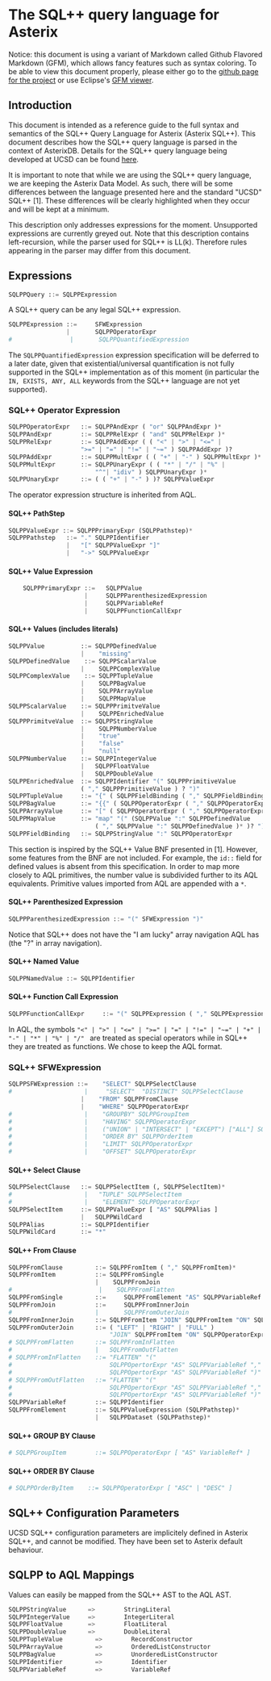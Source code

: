 # The SQL++ query language for Asterix

Notice: this document is using a variant of Markdown called Github Flavored Markdown (GFM), which allows fancy features such as syntax coloring. To be able to view this document properly, please either go to the [github page for the project](https://github.com/jtestard/asterixdb-sqlpp) or use Eclipse's [GFM viewer](https://github.com/satyagraha/gfm_viewer).


## Introduction

This document is intended as a reference guide to the full syntax and semantics of the SQL++ Query Language for Asterix (Asterix SQL++). This document describes how the SQL++ query language is parsed in the context of AsterixDB. Details for the SQL++ query language being developed at UCSD can be found [here](http://forward.ucsd.edu/sqlpp.html).

It is important to note that while we are using the SQL++ query language, we are keeping the Asterix Data Model. As such, there will be some differences between the language presented here and the standard "UCSD" SQL++ [1]. These differences will be clearly highlighted when they occur and will be kept at a minimum.

This description only addresses expressions for the moment. Unsupported expressions are currently greyed out.
Note that this description contains left-recursion, while the parser used for SQL++ is LL(k). Therefore rules appearing in the parser may differ from this document.

## Expressions
```python
SQLPPQuery ::= SQLPPExpression
```    
A SQL++ query can be any legal SQL++ expression.

```python
SQLPPExpression ::=     SFWExpression
                |       SQLPPOperatorExpr
#                |       SQLPPQuantifiedExpression
```

The `SQLPPQuantifiedExpression` expression specification will be deferred to a later date, given that existential/universal quantification is not fully supported in the SQL++ implementation as of this moment (in particular the `IN, EXISTS, ANY, ALL` keywords from the SQL++ language are not yet supported).

### SQL++ Operator Expression

```python
SQLPPOperatorExpr   ::= SQLPPAndExpr ( "or" SQLPPAndExpr )*
SQLPPAndExpr        ::= SQLPPRelExpr ( "and" SQLPPRelExpr )*
SQLPPRelExpr        ::= SQLPPAddExpr ( ( "<" | ">" | "<=" | 
                    ">=" | "=" | "!=" | "~=" ) SQLPPAddExpr )?
SQLPPAddExpr        ::= SQLPPMultExpr ( ( "+" | "-" ) SQLPPMultExpr )*
SQLPPMultExpr       ::= SQLPPUnaryExpr ( ( "*" | "/" | "%" |
                        "^"| "idiv" ) SQLPPUnaryExpr )*
SQLPPUnaryExpr      ::= ( ( "+" | "-" ) )? SQLPPValueExpr
```

The operator expression structure is inherited from AQL.

#### SQL++ PathStep

```python
SQLPPValueExpr ::= SQLPPPrimaryExpr (SQLPPathstep)*
SQLPPPathstep   ::= "." SQLPPIdentifier
                |   "[" SQLPPValueExpr "]"
                |   "->" SQLPPValueExpr
```

#### SQL++ Value Expression

```python
    SQLPPPrimaryExpr ::=   SQLPPValue
                     |     SQLPPParenthesizedExpression
                     |     SQLPPVariableRef
                     |     SQLPPFunctionCallExpr
```
                    
#### SQL++ Values (includes literals)

```python
SQLPPValue          ::= SQLPPDefinedValue
                    |    "missing"
SQLPPDefinedValue    ::= SQLPPScalarValue
                    |    SQLPPComplexValue
SQLPPComplexValue    ::= SQLPPTupleValue
                    |    SQLPPBagValue
                    |    SQLPPArrayValue
                    |    SQLPPMapValue
SQLPPScalarValue    ::= SQLPPPrimitveValue
                    |    SQLPPEnrichedValue
SQLPPPrimitveValue  ::= SQLPPStringValue
                    |    SQLPPNumberValue
                    |    "true"
                    |    "false"
                    |    "null"
SQLPPNumberValue    ::= SQLPPIntegerValue
                    |   SQLPPFloatValue
                    |   SQLPPDoubleValue
SQLPPEnrichedValue  ::= SQLPPIdentifier "(" SQLPPPrimitiveValue 
                    ( "," SQLPPPrimitiveValue ) ? ")"
SQLPPTupleValue     ::= "{" ( SQLPPFieldBinding ( "," SQLPPFieldBinding )* )?  "}"
SQLPPBagValue       ::= "{{" ( SQLPPOperatorExpr ( "," SQLPPOperatorExpr )* )?  "}}"
SQLPPArrayValue     ::= "[" ( SQLPPOperatorExpr ( "," SQLPPOperatorExpr )* )?  "]"
SQLPPMapValue       ::= "map" "(" (SQLPPValue ":" SQLPPDefinedValue 
                        ( "," SQLPPValue ":" SQLPPDefinedValue )* )? ")"
SQLPPFieldBinding   ::= SQLPPStringValue ":" SQLPPOperatorExpr
```
    
This section is inspired by the SQL++ Value BNF presented in [1]. However, some features from the BNF are not included. For example,
the `id::` field for defined values is absent from this specification. In order to map more closely to AQL primitives, the number value is subdivided further to its AQL equivalents. Primitive values imported from AQL are appended with a `*`.

#### SQL++ Parenthesized Expression

```python
SQLPPParenthesizedExpression ::= "(" SFWExpression ")"
```

Notice that SQL++ does not have the "I am lucky" array navigation AQL has (the "?" in array navigation).            

#### SQL++ Named Value

```python
SQLPPNamedValue ::= SQLPPIdentifier
```

#### SQL++ Function Call Expression

```python
SQLPPFunctionCallExpr     ::= "(" SQLPPExpression ( "," SQLPPExpression ) ? ")"
```

In AQL, the symbols `"<" | ">" | "<=" | ">=" | "=" | "!=" | "~=" | "+" | "-" | "*" | "%" | "/" ` are treated as special operators while in SQL++ they are treated as functions. We chose to keep the AQL format.

### SQL++ SFWExpression

```python
SQLPPSFWExpression ::=    "SELECT" SQLPPSelectClause
#                    |     "SELECT"  "DISTINCT" SQLPPSelectClause
                    |    "FROM" SQLPPFromClause
                    |    "WHERE" SQLPPOperatorExpr
#                    |    "GROUPBY" SQLPPGroupItem
#                    |    "HAVING" SQLPPOperatorExpr
#                    |    ("UNION" | "INTERSECT" | "EXCEPT") ["ALL"] SQLPPSFWExpression
#                    |    "ORDER BY" SQLPPOrderItem
#                    |    "LIMIT" SQLPPOperatorExpr
#                    |    "OFFSET" SQLPPOperatorExpr
```

#### SQL++ Select Clause

```python
SQLPPSelectClause   ::= SQLPPSelectItem (, SQLPPSelectItem)*
#                    |   "TUPLE" SQLPPSelectItem
#                    |    "ELEMENT" SQLPPOperatorExpr
SQLPPSelectItem     ::= SQLPPValueExpr [ "AS" SQLPPAlias ]
                    |   SQLPPWildCard
SQLPPAlias          ::= SQLPPIdentifier
SQLPPWildCard       ::= "*"
```

#### SQL++ From Clause

```python
SQLPPFromClause         ::= SQLPPFromItem ( "," SQLPPFromItem)*
SQLPPFromItem           ::= SQLPPFromSingle
                        |    SQLPPFromJoin
#                        |    SQLPPFromFlatten
SQLPPFromSingle         ::=     SQLPPFromElement "AS" SQLPPVariableRef # ["AT" SQLPPOperatorExpr ]
SQLPPFromJoin           ::=     SQLPPFromInnerJoin
#                       |       SQLPPFromOuterJoin
SQLPPFromInnerJoin      ::= SQLPPFromItem "JOIN" SQLPPFromItem "ON" SQLPPOperatorExpr
SQLPPFromOuterJoin      ::= ( "LEFT" | "RIGHT" | "FULL" ) 
                            "JOIN" SQLPPFromItem "ON" SQLPPOperatorExpr
# SQLPPFromFlatten      ::= SQLPPFromInFlatten
#                       |   SQLPPFromOutFlatten
# SQLPPFromInFlatten    ::= "FLATTEN" "("
#                           SQLPPOpertorExpr "AS" SQLPPVariableRef ","
#                           SQLPPOpertorExpr "AS" SQLPPVariableRef ")"
# SQLPPFromOutFlatten   ::= "FLATTEN" "("
#                           SQLPPOpertorExpr "AS" SQLPPVariableRef ","
#                           SQLPPOpertorExpr "AS" SQLPPVariableRef ")"
SQLPPVariableRef        ::= SQLPPIdentifier
SQLPPFromElement        ::= SQLPPValueExpression (SQLPPathstep)*
                        |   SQLPPDataset (SQLPPathstep)*
```

#### SQL++ GROUP BY Clause

```python
# SQLPPGroupItem        ::= SQLPPOperatorExpr [ "AS" VariableRef* ]
```

#### SQL++ ORDER BY Clause

```python
# SQLPPOrderByItem    ::= SQLPPOperatorExpr [ "ASC" | "DESC" ]
```

## SQL++ Configuration Parameters

UCSD SQL++ configuration parameters are implicitely defined in Asterix SQL++, and cannot be modified. They have been set to Asterix default behaviour.

## SQLPP to AQL Mappings

Values can easily be mapped from the SQL++ AST to the AQL AST.
```python
SQLPPStringValue      =>        StringLiteral
SQLPPIntegerValue     =>        IntegerLiteral
SQLPPFloatValue       =>        FloatLiteral
SQLPPDoubleValue      =>        DoubleLiteral
SQLPPTupleValue         =>        RecordConstructor
SQLPPArrayValue         =>        OrderedListConstructor
SQLPPBagValue           =>        UnorderedListConstructor
SQLPPIdentifier         =>        Identifier
SQLPPVariableRef        =>        VariableRef
```

